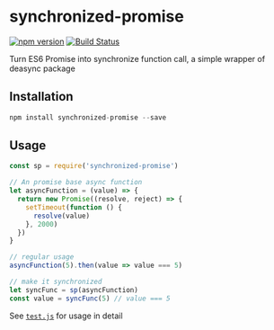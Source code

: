 # synchronized-promise

[![npm version](https://badge.fury.io/js/synchronized-promise.svg)](https://badge.fury.io/js/synchronized-promise)
[![Build Status](https://travis-ci.org/Yukaii/synchronized-promise.svg?branch=master)](https://travis-ci.org/Yukaii/synchronized-promise)

Turn ES6 Promise into synchronize function call, a simple wrapper of deasync package

## Installation

```js
npm install synchronized-promise --save
```

## Usage

```js
const sp = require('synchronized-promise')

// An promise base async function
let asyncFunction = (value) => {
  return new Promise((resolve, reject) => {
    setTimeout(function () {
      resolve(value)
    }, 2000)
  })
}

// regular usage
asyncFunction(5).then(value => value === 5)

// make it synchronized
let syncFunc = sp(asyncFunction)
const value = syncFunc(5) // value === 5
```

See [`test.js`](https://github.com/Yukaii/synchronized-promise/blob/master/test.js) for usage in detail
